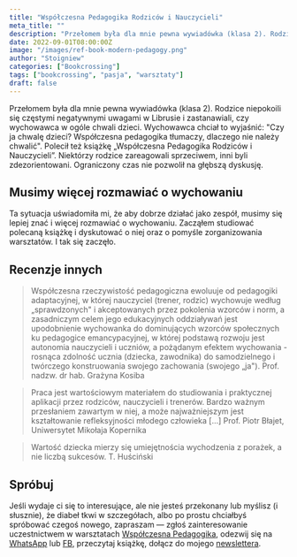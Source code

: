 ```yaml
---
title: "Współczesna Pedagogika Rodziców i Nauczycieli"
meta_title: ""
description: "Przełomem była dla mnie pewna wywiadówka (klasa 2). Rodzice niepokoili się częstymi negatywnymi uwagami w Librusie i zastanawiali, czy wychowawca w ogóle chwali dzieci."
date: 2022-09-01T08:00:00Z
image: "/images/ref-book-modern-pedagogy.png"
author: "Stoigniew"
categories: ["Bookcrossing"]
tags: ["bookcrossing", "pasja", "warsztaty"]
draft: false
---
```


Przełomem była dla mnie pewna wywiadówka (klasa 2). Rodzice niepokoili się częstymi negatywnymi uwagami w Librusie i zastanawiali, czy wychowawca w ogóle chwali dzieci. Wychowawca chciał to wyjaśnić: "Czy ja chwalę dzieci? Współczesna pedagogika tłumaczy, dlaczego nie należy chwalić". Polecił też książkę „Współczesna Pedagogika Rodziców i Nauczycieli”. Niektórzy rodzice zareagowali sprzeciwem, inni byli zdezorientowani. Ograniczony czas nie pozwolił na głębszą dyskusję.

## Musimy więcej rozmawiać o wychowaniu

Ta sytuacja uświadomiła mi, że aby dobrze działać jako zespół, musimy się lepiej znać i więcej rozmawiać o wychowaniu. Zacząłem studiować polecaną książkę i dyskutować o niej oraz o pomyśle zorganizowania warsztatów. I tak się zaczęło.

## Recenzje innych

> Współczesna rzeczywistość pedagogiczna ewoluuje od pedagogiki adaptacyjnej, w której nauczyciel (trener, rodzic) wychowuje według „sprawdzonych" i akceptowanych przez pokolenia wzorców i norm, a zasadniczym celem jego edukacyjnych oddziaływań jest upodobnienie wychowanka do dominujących wzorców społecznych ku pedagogice emancypacyjnej, w której podstawą rozwoju jest autonomia nauczycieli i uczniów, a pożądanym efektem wychowania - rosnąca zdolność ucznia (dziecka, zawodnika) do samodzielnego i twórczego konstruowania swojego zachowania (swojego „ja").  Prof. nadzw. dr hab. Grażyna Kosiba

> Praca jest wartościowym materiałem do studiowania i praktycznej aplikacji przez rodziców, nauczycieli i trenerów. Bardzo ważnym przesłaniem zawartym w niej, a może najważniejszym jest kształtowanie refleksyjności młodego człowieka [...] 
Prof. Piotr Błajet, Uniwersytet Mikołaja Kopernika

> Wartość dziecka mierzy się umiejętnościa wychodzenia z porażek, a nie liczbą sukcesów. T. Huściński

## Spróbuj 

Jeśli wydaje ci się to interesujące, ale nie jesteś przekonany lub myślisz (i słusznie), że diabeł tkwi w szczegółach, albo po prostu chciałbyś spróbować czegoś nowego, zapraszam — zgłoś zainteresowanie uczestnictwem w warsztatach [Współczesna Pedagogika](/warsztaty), odezwij się na [WhatsApp](https://l.facebook.com/l.php?u=https%3A%2F%2Fapi.whatsapp.com%2Fsend%3Fphone%3D%252B48724139135%26app%3Dfacebook%26entry_point%3Dpage_cta%26fbclid%3DIwZXh0bgNhZW0CMTAAAR2WLFdxfTWnBIuKYU9Il8pcqeq1yQeFNzHgty5t1dkrCtcBUJaeF51uIsI_aem_bV7XM4uEaLxQHxX34dXPrA&h=AT0EfWYY8cQal8xUYhKa8xjtLF5Jy78dQvmpidaCAYc51SNBFod1JebZVdkYxHIpZkS-R5UoPuVLJWpMqRQ3-ooxgmya8DKjK4dcLNzdingGe36IASr_YnuYhVxR2vzARFJZtA) lub [FB](https://www.facebook.com/szkolaodpodstaw/), przeczytaj książkę, dołącz do mojego [newslettera](/newsletter).